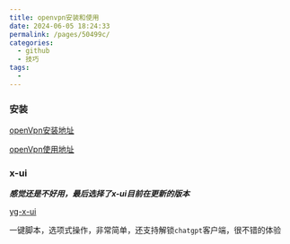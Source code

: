```yaml
---
title: openvpn安装和使用
date: 2024-06-05 18:24:33
permalink: /pages/50499c/
categories:
  - github
  - 技巧
tags:
  - 
---
```


### 安装
[openVpn安装地址](`https://datamining.blog.csdn.net/article/details/134928350)

[openVpn使用地址](https://blog.csdn.net/quanqxj/article/details/79695688)

### x-ui

***感觉还是不好用，最后选择了x-ui目前在更新的版本***

[yg-x-ui](https://github.com/yonggekkk/x-ui-yg)

一键脚本，选项式操作，非常简单，还支持解锁`chatgpt`客户端，很不错的体验

